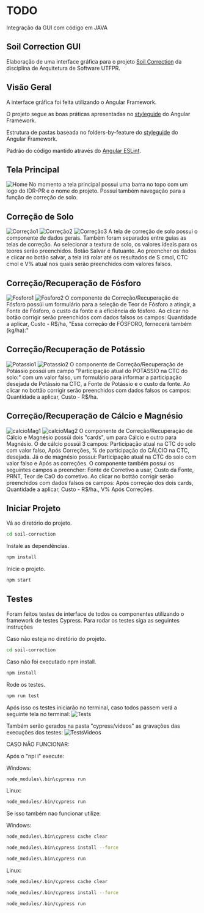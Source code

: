 # TODO

Integração da GUI com código em JAVA

## Soil Correction GUI

Elaboração de uma interface gráfica para o projeto [Soil Correction](https://github.com/gabrielcostasilva/sa-soilcorrection) da disciplina de Arquitetura de Software UTFPR.

## Visão Geral

A interface gráfica foi feita utilizando o Angular Framework.

O projeto segue as boas práticas apresentadas no [styleguide](https://angular.io/guide/styleguide) do Angular Framework.

Estrutura de pastas baseada no folders-by-feature do [styleguide](https://angular.io/guide/styleguide#folders-by-feature-structure) do Angular Framework.

Padrão do código mantido através do [Angular ESLint](https://github.com/angular-eslint/angular-eslint).

## Tela Principal

![Home](pics/home.PNG)
No momento a tela principal possui uma barra no topo com um logo do IDR-PR e o nome do projeto. Possuí também navegação para a função de correção de solo.

## Correção de Solo

![Correção1](pics/correcao.PNG)
![Correção2](pics/correcao2.PNG)
![Correção3](pics/correcao3.PNG)
A tela de correção de solo possui o componente de dados gerais. Também foram separados entre guias as telas de correção.
Ao selecionar a textura de solo, os valores ideais para os teores serão preenchidos.
Botão Salvar é flutuante.
Ao preencher os dados e clicar no botão salvar, a tela irá rolar até os resultados de S cmol, CTC cmol e V% atual nos quais serão preenchidos com valores falsos.

## Correção/Recuperação de Fósforo

![Fosforo1](pics/fosforo.PNG)
![Fosforo2](pics/fosforo2.PNG)
O componente de Correção/Recuperação de Fósforo possúi um formulário para a seleção de Teor de Fósforo a atingir, a Fonte de Fósforo, o custo da fonte e a eficiência do fósforo.
Ao clicar no botão corrigir serão preenchidos com dados falsos os campos: Quantidade a aplicar, Custo - R$/ha, "Essa correção de FÓSFORO, fornecerá também (kg/ha):"

## Correção/Recuperação de Potássio

![Potassio1](pics/potassio.PNG)
![Potassio2](pics/potassio2.PNG)
O componente de Correção/Recuperação de Potássio possúi um campo "Participação atual do POTÁSSIO na CTC do solo:" com um valor falso, um formulário para informar a participação desejada de Potássio na CTC, a Fonte de Potássio e o custo da fonte.
Ao clicar no bottão corrigir serão preenchidos com dados falsos os campos: Quantidade a aplicar, Custo - R$/ha.

## Correção/Recuperação de Cálcio e Magnésio

![calcioMag1](pics/calcioMag.PNG)
![calcioMag2](pics/calcioMag2.PNG)
O componente de Correção/Recuperação de Cálcio e Magnésio possúi dois "cards", um para Cálcio e outro para Magnésio. O de cálcio possúi 3 campos: Participação atual na CTC do solo com valor falso, Após Correções, % de participação do CÁLCIO na CTC, desejada. Já o de magnésio possui: Participação atual na CTC do solo com valor falso e Após as correções.
O componente também possui os seguintes campos a preencher: Fonte de Corretivo a usar, Custo da Fonte, PRNT, Teor de CaO do corretivo.
Ao clicar no bottão corrigir serão preenchidos com dados falsos os campos: Após correção dos dois cards, Quantidade a aplicar, Custo - R$/ha., V% Após Correções.

## Iniciar Projeto

Vá ao diretório do projeto.

```bash
cd soil-correction
```

Instale as dependências.

```bash
npm install
```

Inicie o projeto.

```bash
npm start
```

## Testes

Foram feitos testes de interface de todos os componentes utilizando o framework de testes Cypress.
Para rodar os testes siga as seguintes instruções

Caso não esteja no diretório do projeto.

```bash
cd soil-correction
```

Caso não foi executado npm install.

```bash
npm install
```

Rode os testes.

```bash
npm run test
```

Após isso os testes iniciarão no terminal, caso todos passem verá a seguinte tela no terminal:
![Tests](pics/tests.PNG)

Também serão gerados na pasta "cypress/videos" as gravações das execuções dos testes:
![TestsVideos](pics/testsVideos.PNG)

CASO NÃO FUNCIONAR:

Após o "npi i" execute:

Windows:

```bash
node_modules\.bin\cypress run
```

Linux:

```bash
node_modules/.bin/cypress run
```

Se isso também nao funcionar utilize:

Windows:

```bash
node_modules\.bin\cypress cache clear
```

```bash
node_modules\.bin\cypress install --force
```

```bash
node_modules\.bin\cypress run
```

Linux:

```bash
node_modules/.bin/cypress cache clear
```

```bash
node_modules/.bin/cypress install --force
```

```bash
node_modules/.bin/cypress run
```
